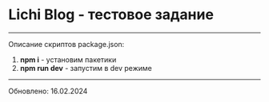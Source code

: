 # Lichi Blog - тестовое задание
***
Описание скриптов package.json:

1) **npm i** - установим пакетики
2) **npm run dev** - запустим в dev режиме
​
***
Обновлено: 16.02.2024